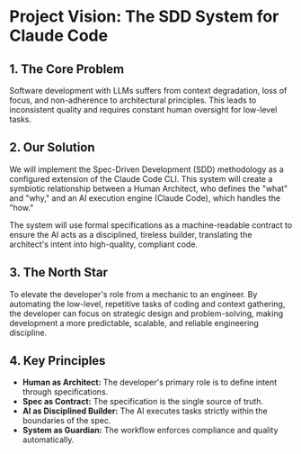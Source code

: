 # Project Vision: The SDD System for Claude Code

## 1. The Core Problem
Software development with LLMs suffers from context degradation, loss of focus, and non-adherence to architectural principles. This leads to inconsistent quality and requires constant human oversight for low-level tasks.

## 2. Our Solution
We will implement the Spec-Driven Development (SDD) methodology as a configured extension of the Claude Code CLI. This system will create a symbiotic relationship between a Human Architect, who defines the "what" and "why," and an AI execution engine (Claude Code), which handles the "how."

The system will use formal specifications as a machine-readable contract to ensure the AI acts as a disciplined, tireless builder, translating the architect's intent into high-quality, compliant code.

## 3. The North Star
To elevate the developer's role from a mechanic to an engineer. By automating the low-level, repetitive tasks of coding and context gathering, the developer can focus on strategic design and problem-solving, making development a more predictable, scalable, and reliable engineering discipline.

## 4. Key Principles
- **Human as Architect:** The developer's primary role is to define intent through specifications.
- **Spec as Contract:** The specification is the single source of truth.
- **AI as Disciplined Builder:** The AI executes tasks strictly within the boundaries of the spec.
- **System as Guardian:** The workflow enforces compliance and quality automatically.